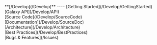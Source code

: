 <div class='linkbox'>
**[/Develop](/Develop)**
----
[Getting Started](/Develop/GettingStarted)<br />
[Galaxy API](/Develop/API)<br />
[Source Code](/Develop/SourceCode)<br />
[Documentation](/Develop/SourceDoc)<br />
[Architecture](/Develop/Architecture)<br />
[Best Practices](/Develop/BestPractices)<br />
[Bugs & Features](/Issues)<br />
</div>

